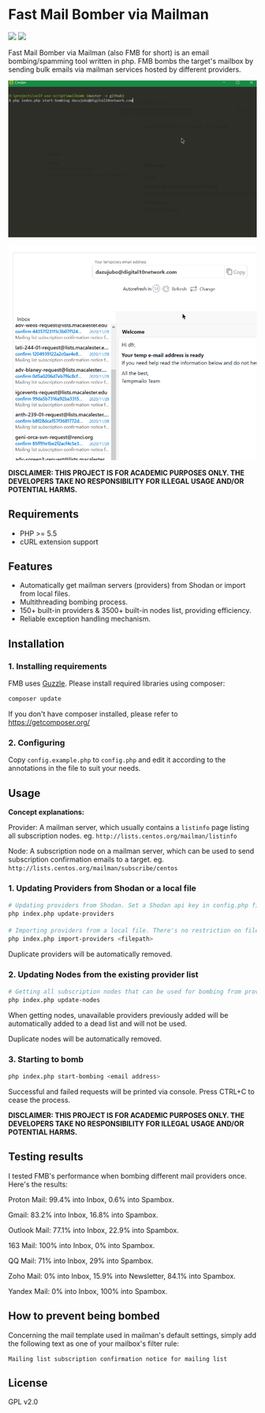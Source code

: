# Fast Mail Bomber via Mailman

![](https://badgen.net/badge/PHP/%3E=5.5/blue)
![](https://badgen.net/badge/license/GPL%20v2.0/green)

Fast Mail Bomber via Mailman (also FMB for short) is an email bombing/spamming tool written in php. FMB bombs the target's mailbox by sending bulk emails via mailman services hosted by different providers.

![](fmb1.gif)

![](fmb2.gif)

**DISCLAIMER: THIS PROJECT IS FOR ACADEMIC PURPOSES ONLY. THE DEVELOPERS TAKE NO RESPONSIBILITY FOR ILLEGAL USAGE AND/OR POTENTIAL HARMS.**

## Requirements

- PHP >= 5.5
- cURL extension support

## Features

- Automatically get mailman servers (providers) from Shodan or import from local files.
- Multithreading bombing process.
- 150+ built-in providers & 3500+ built-in nodes list, providing efficiency.
- Reliable exception handling mechanism.

## Installation

### 1. Installing requirements

FMB uses [Guzzle](https://github.com/guzzle/guzzle). Please install required libraries using composer:

```bash
composer update
```

If you don't have composer installed, please refer to <https://getcomposer.org/>

### 2. Configuring

Copy `config.example.php` to `config.php` and edit it according to the annotations in the file to suit your needs.

## Usage

**Concept explanations:**

Provider: A mailman server, which usually contains a `listinfo` page listing all subscription nodes. eg. `http://lists.centos.org/mailman/listinfo`

Node: A subscription node on a mailman server, which can be used to send subscription confirmation emails to a target. eg. `http://lists.centos.org/mailman/subscribe/centos`

### 1. Updating Providers from Shodan or a local file

```bash
# Updating providers from Shodan. Set a Shodan api key in config.php first.
php index.php update-providers

# Importing providers from a local file. There's no restriction on file format/pattern since FMB uses RegExp to match provider urls.
php index.php import-providers <filepath>
```

Duplicate providers will be automatically removed.

### 2. Updating Nodes from the existing provider list

```bash
# Getting all subscription nodes that can be used for bombing from providers.
php index.php update-nodes
```

When getting nodes, unavailable providers previously added will be automatically added to a dead list and will not be used.

Duplicate nodes will be automatically removed.

### 3. Starting to bomb

```bash
php index.php start-bombing <email address>
```

Successful and failed requests will be printed via console. Press CTRL+C to cease the process.

**DISCLAIMER: THIS PROJECT IS FOR ACADEMIC PURPOSES ONLY. THE DEVELOPERS TAKE NO RESPONSIBILITY FOR ILLEGAL USAGE AND/OR POTENTIAL HARMS.**

## Testing results

I tested FMB's performance when bombing different mail providers once. Here's the results:

Proton Mail: 99.4% into Inbox, 0.6% into Spambox.

Gmail: 83.2% into Inbox, 16.8% into Spambox.

Outlook Mail: 77.1% into Inbox, 22.9% into Spambox.

163 Mail: 100% into Inbox, 0% into Spambox.

QQ Mail: 71% into Inbox, 29% into Spambox.

Zoho Mail: 0% into Inbox, 15.9% into Newsletter, 84.1% into Spambox.

Yandex Mail: 0% into Inbox, 100% into Spambox.

## How to prevent being bombed

Concerning the mail template used in mailman's default settings, simply add the following text as one of your mailbox's filter rule:

```
Mailing list subscription confirmation notice for mailing list
```

## License

GPL v2.0